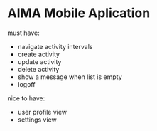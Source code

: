 # AIMA Mobile Aplication

must have:
- navigate activity intervals
- create activity
- update activity
- delete activity
- show a message when list is empty
- logoff

nice to have:
- user profile view
- settings view

